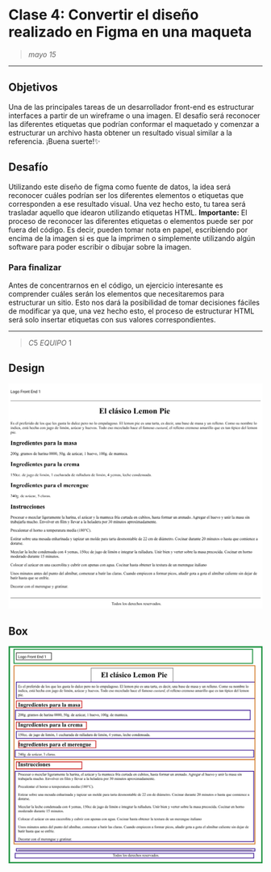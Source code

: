 # Clase 4: Convertir el diseño realizado en Figma en una maqueta 
>*mayo 15*
----------
## Objetivos 
Una de las principales tareas de un desarrollador front-end es estructurar interfaces a
partir de un wireframe o una imagen. El desafío será reconocer las diferentes etiquetas
que podrían conformar el maquetado y comenzar a estructurar un archivo hasta obtener
un resultado visual similar a la referencia.
¡Buena suerte!✨


## Desafío
Utilizando este diseño de figma como fuente de datos, la idea será reconocer cuáles
podrían ser los diferentes elementos o etiquetas que corresponden a ese resultado visual.
Una vez hecho esto, tu tarea será trasladar aquello que idearon utilizando etiquetas
HTML.
**Importante:** El proceso de reconocer las diferentes etiquetas o elementos puede ser por
fuera del código. Es decir, pueden tomar nota en papel, escribiendo por encima de la
imagen si es que la imprimen o simplemente utilizando algún software para poder escribir o
dibujar sobre la imagen.
### Para finalizar
Antes de concentrarnos en el código, un ejercicio interesante es comprender cuáles serán
los elementos que necesitaremos para estructurar un sitio. Esto nos dará la posibilidad de
tomar decisiones fáciles de modificar ya que, una vez hecho esto, el proceso de
estructurar HTML será solo insertar etiquetas con sus valores correspondientes.

----------
>$C5$ $EQUIPO$ $1$
## Design
![Design preview](./design/Practica.png)


## Box

![Design box ](./design/drawio.png)